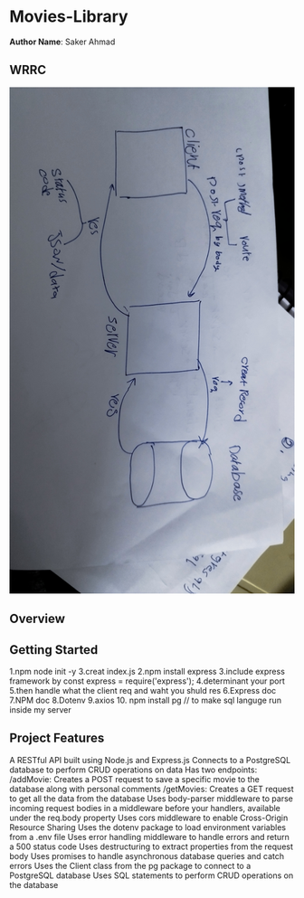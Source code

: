 # Movies-Library



**Author Name**: Saker Ahmad 

## WRRC

![WRRC](WRRCC.jpg)

## Overview

## Getting Started
<!-- What are the steps that a user must take in order to build this app on their own machine and get it running? -->
1.npm node init -y 
3.creat index.js 
2.npm install express 
3.include  express framework by const express = require('express');
4.determinant your port
5.then handle what the client req and waht you shuld res 
6.Express doc
7.NPM doc
8.Dotenv
9.axios
10. npm install pg // to make sql languge run inside my server 



## Project Features
A RESTful API built using Node.js and Express.js
Connects to a PostgreSQL database to perform CRUD operations on data
Has two endpoints:
/addMovie: Creates a POST request to save a specific movie to the database along with personal comments
/getMovies: Creates a GET request to get all the data from the database
Uses body-parser middleware to parse incoming request bodies in a middleware before your handlers, available under the req.body property
Uses cors middleware to enable Cross-Origin Resource Sharing
Uses the dotenv package to load environment variables from a .env file
Uses error handling middleware to handle errors and return a 500 status code
Uses destructuring to extract properties from the request body
Uses promises to handle asynchronous database queries and catch errors
Uses the Client class from the pg package to connect to a PostgreSQL database
Uses SQL statements to perform CRUD operations on the database
